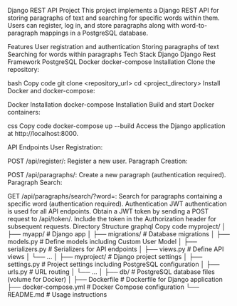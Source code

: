 Django REST API Project
This project implements a Django REST API for storing paragraphs of text and searching for specific words within them. Users can register, log in, and store paragraphs along with word-to-paragraph mappings in a PostgreSQL database.

Features
User registration and authentication
Storing paragraphs of text
Searching for words within paragraphs
Tech Stack
Django
Django Rest Framework
PostgreSQL
Docker
docker-compose
Installation
Clone the repository:

bash
Copy code
git clone <repository_url>
cd <project_directory>
Install Docker and docker-compose:

Docker Installation
docker-compose Installation
Build and start Docker containers:

css
Copy code
docker-compose up --build
Access the Django application at http://localhost:8000.

API Endpoints
User Registration:

POST /api/register/: Register a new user.
Paragraph Creation:

POST /api/paragraphs/: Create a new paragraph (authentication required).
Paragraph Search:

GET /api/paragraphs/search/?word=<word>: Search for paragraphs containing a specific word (authentication required).
Authentication
JWT authentication is used for all API endpoints.
Obtain a JWT token by sending a POST request to /api/token/.
Include the token in the Authorization header for subsequent requests.
Directory Structure
graphql
Copy code
myproject/
│
├── myapp/             # Django app
│   ├── migrations/    # Database migrations
│   ├── models.py      # Define models including Custom User Model
│   ├── serializers.py # Serializers for API endpoints
│   ├── views.py       # Define API views
│   └── ...
│
├── myproject/          # Django project settings
│   ├── settings.py     # Project settings including PostgreSQL configuration
│   ├── urls.py         # URL routing
│   └── ...
│
├── db/                 # PostgreSQL database files (volume for Docker)
│
├── Dockerfile          # Dockerfile for Django application
├── docker-compose.yml  # Docker Compose configuration
└── README.md           # Usage instructions